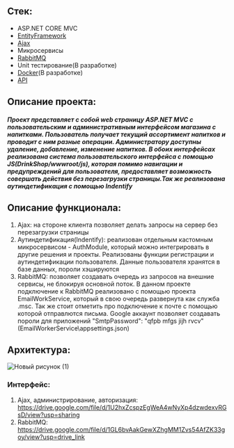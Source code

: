 ## Стек:

* ASP.NET CORE MVC
* [EntityFramework](https://docs.microsoft.com/ru-ru/ef/core/)
* [Ajax](https://api.jquery.com/jQuery.ajax/)
* Микросервисы
* [RabbitMQ](https://www.rabbitmq.com/)
* Unit тестирование(В разработке)
* [Docker](https://www.docker.com/)(В разработке)
* [API](https://metanit.com/sharp/aspnet5/23.1.php)
  
## Описание проекта:
##### Проект представляет с собой web страницу ASP.NET MVC с пользовательским и административным интерфейсом магазина с напитками. Пользователь получает текущий ассортимент напитков и проводит с ним разные операции. Администратору доступны удаление, добавление, изменение напитков. В обоих интерфейсах реализована система пользовательского интерфейса с помощью JS(DrinkShop/wwwroot/js), которая помимо навигации и предупреждений для пользователя, предоставляет возможность совершать действия без перезагрузки страницы.Так же реализована аутиндетификация с помощью Indentify

## Описание функционала:
1. Ajax: на стороне клиента позволяет делать запросы на сервер без перезагрузки страницы
2. Аутиндетификация(Indentify): реализован отдельным кастомным микросервисом - AuthModule, который можно интегрировать в другие решения и проекты. Реализованы функции регистрации и аутиндетификации пользователя. Данные пользователя хранятся в базе данных, пороли хэшируются
3. RabbitMQ: позволяет создавать очередь из запросов на внешние сервисы, не блокируя основной поток. В данном проекте подключение к RabbitMQ реализовано с помощью проекта EmailWorkService, который в свою очередь развернута как служба .msc. Так же стоит отметить про подключение к почте с помощью которой отправлются письма. Google аккаунт позволяет создавать пороли для приложений  "SmtpPassword": "qfpb mfgs jijh rvcv"(EmailWorkerService\appsettings.json)

## Архитектура:
![Новый рисунок (1)](https://github.com/user-attachments/assets/2d228cfe-d320-4392-9733-d6810afc2d14)

### Интерфейс:
1. Ajax, администрирование, авторизация: https://drive.google.com/file/d/1U2hxZcspzEgWeA4wNyXp4dzwdexvRGsD/view?usp=sharing
2. RabbitMQ: https://drive.google.com/file/d/1GL6bvAakGewXZhgMM1Zvs54AfZK33goy/view?usp=drive_link
